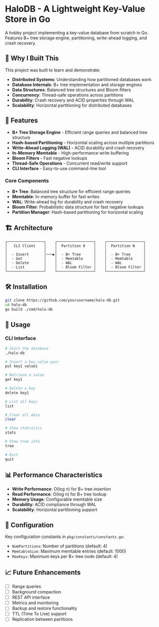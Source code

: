 # HaloDB - A Lightweight Key-Value Store in Go

A hobby project implementing a key-value database from scratch in Go. Features B+ tree storage engine, partitioning,
write-ahead logging, and crash recovery.

## 🎯 Why I Built This

This project was built to learn and demonstrate:

- **Distributed Systems**: Understanding how partitioned databases work
- **Database Internals**: B+ tree implementation and storage engines
- **Data Structures**: Balanced tree structures and Bloom filters
- **Concurrency**: Thread-safe operations across partitions
- **Durability**: Crash recovery and ACID properties through WAL
- **Scalability**: Horizontal partitioning for distributed databases

## 🚀 Features

- **B+ Tree Storage Engine** - Efficient range queries and balanced tree structure
- **Hash-based Partitioning** - Horizontal scaling across multiple partitions
- **Write-Ahead Logging (WAL)** - ACID durability and crash recovery
- **In-Memory Memtable** - High-performance write buffering
- **Bloom Filters** - Fast negative lookups
- **Thread-Safe Operations** - Concurrent read/write support
- **CLI Interface** - Easy-to-use command-line tool

### Core Components

- **B+ Tree**: Balanced tree structure for efficient range queries
- **Memtable**: In-memory buffer for fast writes
- **WAL**: Write-ahead log for durability and crash recovery
- **Bloom Filter**: Probabilistic data structure for fast negative lookups
- **Partition Manager**: Hash-based partitioning for horizontal scaling

## 🏗️ Architecture

```
┌─────────────────┐    ┌─────────────────┐    ┌─────────────────┐
│   CLI Client    │    │  Partition 0    │    │  Partition N    │
│                 │    │                 │    │                 │
│  - Insert       │───▶│  - B+ Tree      │    │  - B+ Tree      │
│  - Get          │    │  - Memtable     │    │  - Memtable     │
│  - Delete       │    │  - WAL          │    │  - WAL          │
│  - List         │    │  - Bloom Filter │    │  - Bloom Filter │
└─────────────────┘    └─────────────────┘    └─────────────────┘
```

## 🛠️ Installation

```bash
git clone https://github.com/yourusername/halo-db.git
cd halo-db
go build ./cmd/halo-db
```

## 📖 Usage

### CLI Interface

```bash
# Start the database
./halo-db

# Insert a key-value pair
put key1 value1

# Retrieve a value
get key1

# Delete a key
delete key1

# List all keys
list

# Clear all data
clear

# Show statistics
stats

# Show tree info
tree

# Exit
quit
```

## 📊 Performance Characteristics

- **Write Performance**: O(log n) for B+ tree insertion
- **Read Performance**: O(log n) for B+ tree lookup
- **Memory Usage**: Configurable memtable size
- **Durability**: ACID compliance through WAL
- **Scalability**: Horizontal partitioning support

## 🔧 Configuration

Key configuration constants in `pkg/constants/constants.go`:

- `NumPartitions`: Number of partitions (default: 4)
- `MemtableSize`: Maximum memtable entries (default: 1000)
- `MaxKeys`: Maximum keys per B+ tree node (default: 4)

## 📈 Future Enhancements

- [ ] Range queries
- [ ] Background compaction
- [ ] REST API interface
- [ ] Metrics and monitoring
- [ ] Backup and restore functionality
- [ ] TTL (Time To Live) support
- [ ] Replication between partitions 